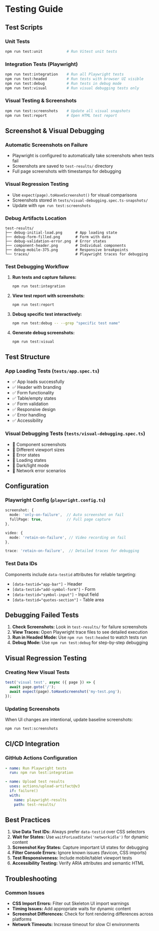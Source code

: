 # Testing Guide

## Test Scripts

### Unit Tests

```bash
npm run test:unit           # Run Vitest unit tests
```

### Integration Tests (Playwright)

```bash
npm run test:integration    # Run all Playwright tests
npm run test:headed         # Run tests with browser UI visible
npm run test:debug          # Run tests in debug mode
npm run test:visual         # Run visual debugging tests only
```

### Visual Testing & Screenshots

```bash
npm run test:screenshots    # Update all visual snapshots
npm run test:report         # Open HTML test report
```

## Screenshot & Visual Debugging

### Automatic Screenshots on Failure

- Playwright is configured to automatically take screenshots when tests fail
- Screenshots are saved to `test-results/` directory
- Full page screenshots with timestamps for debugging

### Visual Regression Testing

- Use `expect(page).toHaveScreenshot()` for visual comparisons
- Screenshots stored in `tests/visual-debugging.spec.ts-snapshots/`
- Update with `npm run test:screenshots`

### Debug Artifacts Location

```
test-results/
├── debug-initial-load.png      # App loading state
├── debug-form-filled.png       # Form with data
├── debug-validation-error.png  # Error states
├── component-header.png        # Individual components
├── debug-mobile-375.png        # Responsive breakpoints
└── traces/                     # Playwright traces for debugging
```

### Test Debugging Workflow

1. **Run tests and capture failures:**

   ```bash
   npm run test:integration
   ```

2. **View test report with screenshots:**

   ```bash
   npm run test:report
   ```

3. **Debug specific test interactively:**

   ```bash
   npm run test:debug -- --grep "specific test name"
   ```

4. **Generate debug screenshots:**
   ```bash
   npm run test:visual
   ```

## Test Structure

### App Loading Tests (`tests/app.spec.ts`)

- ✅ App loads successfully
- ✅ Header with branding
- ✅ Form functionality
- ✅ Table/empty states
- ✅ Form validation
- ✅ Responsive design
- ✅ Error handling
- ✅ Accessibility

### Visual Debugging Tests (`tests/visual-debugging.spec.ts`)

- 📸 Component screenshots
- 📸 Different viewport sizes
- 📸 Error states
- 📸 Loading states
- 📸 Dark/light mode
- 📸 Network error scenarios

## Configuration

### Playwright Config (`playwright.config.ts`)

```typescript
screenshot: {
  mode: 'only-on-failure',  // Auto screenshot on fail
  fullPage: true,           // Full page capture
},

video: {
  mode: 'retain-on-failure', // Video recording on fail
},

trace: 'retain-on-failure',  // Detailed traces for debugging
```

### Test Data IDs

Components include `data-testid` attributes for reliable targeting:

- `[data-testid="app-bar"]` - Header
- `[data-testid="add-symbol-form"]` - Form
- `[data-testid="symbol-input"]` - Input field
- `[data-testid="quotes-section"]` - Table area

## Debugging Failed Tests

1. **Check Screenshots:** Look in `test-results/` for failure screenshots
2. **View Traces:** Open Playwright trace files to see detailed execution
3. **Run in Headed Mode:** Use `npm run test:headed` to watch tests run
4. **Debug Mode:** Use `npm run test:debug` for step-by-step debugging

## Visual Regression Testing

### Creating New Visual Tests

```typescript
test('visual test', async ({ page }) => {
  await page.goto('/');
  await expect(page).toHaveScreenshot('my-test.png');
});
```

### Updating Screenshots

When UI changes are intentional, update baseline screenshots:

```bash
npm run test:screenshots
```

## CI/CD Integration

### GitHub Actions Configuration

```yaml
- name: Run Playwright tests
  run: npm run test:integration

- name: Upload test results
  uses: actions/upload-artifact@v3
  if: failure()
  with:
    name: playwright-results
    path: test-results/
```

## Best Practices

1. **Use Data Test IDs:** Always prefer `data-testid` over CSS selectors
2. **Wait for States:** Use `waitForLoadState('networkidle')` for dynamic content
3. **Screenshot Key States:** Capture important UI states for debugging
4. **Filter Console Errors:** Ignore known issues (favicon, CSS imports)
5. **Test Responsiveness:** Include mobile/tablet viewport tests
6. **Accessibility Testing:** Verify ARIA attributes and semantic HTML

## Troubleshooting

### Common Issues

- **CSS Import Errors:** Filter out Skeleton UI import warnings
- **Timing Issues:** Add appropriate waits for dynamic content
- **Screenshot Differences:** Check for font rendering differences across platforms
- **Network Timeouts:** Increase timeout for slow CI environments

